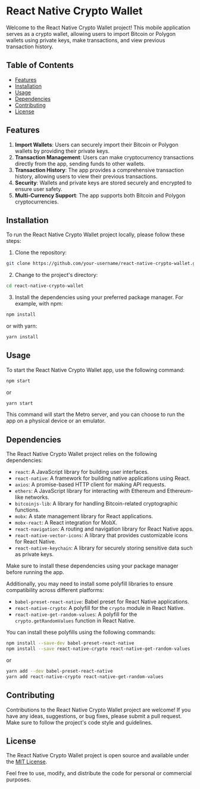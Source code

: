 # React Native Crypto Wallet

Welcome to the React Native Crypto Wallet project! This mobile application serves as a crypto wallet, allowing users to import Bitcoin or Polygon wallets using private keys, make transactions, and view previous transaction history. 

## Table of Contents
- [Features](#features)
- [Installation](#installation)
- [Usage](#usage)
- [Dependencies](#dependencies)
- [Contributing](#contributing)
- [License](#license)

## Features

1. **Import Wallets**: Users can securely import their Bitcoin or Polygon wallets by providing their private keys.
2. **Transaction Management**: Users can make cryptocurrency transactions directly from the app, sending funds to other wallets.
3. **Transaction History**: The app provides a comprehensive transaction history, allowing users to view their previous transactions.
4. **Security**: Wallets and private keys are stored securely and encrypted to ensure user safety.
5. **Multi-Currency Support**: The app supports both Bitcoin and Polygon cryptocurrencies.

## Installation

To run the React Native Crypto Wallet project locally, please follow these steps:

1. Clone the repository:

```bash
git clone https://github.com/your-username/react-native-crypto-wallet.git
```

2. Change to the project's directory:

```bash
cd react-native-crypto-wallet
```

3. Install the dependencies using your preferred package manager. For example, with npm:

```bash
npm install
```

or with yarn:

```bash
yarn install
```

## Usage

To start the React Native Crypto Wallet app, use the following command:

```bash
npm start
```

or

```bash
yarn start
```

This command will start the Metro server, and you can choose to run the app on a physical device or an emulator.

## Dependencies

The React Native Crypto Wallet project relies on the following dependencies:

- `react`: A JavaScript library for building user interfaces.
- `react-native`: A framework for building native applications using React.
- `axios`: A promise-based HTTP client for making API requests.
- `ethers`: A JavaScript library for interacting with Ethereum and Ethereum-like networks.
- `bitcoinjs-lib`: A library for handling Bitcoin-related cryptographic functions.
- `mobx`: A state management library for React applications.
- `mobx-react`: A React integration for MobX.
- `react-navigation`: A routing and navigation library for React Native apps.
- `react-native-vector-icons`: A library that provides customizable icons for React Native.
- `react-native-keychain`: A library for securely storing sensitive data such as private keys.

Make sure to install these dependencies using your package manager before running the app.

Additionally, you may need to install some polyfill libraries to ensure compatibility across different platforms:

- `babel-preset-react-native`: Babel preset for React Native applications.
- `react-native-crypto`: A polyfill for the `crypto` module in React Native.
- `react-native-get-random-values`: A polyfill for the `crypto.getRandomValues` function in React Native.

You can install these polyfills using the following commands:

```bash
npm install --save-dev babel-preset-react-native
npm install --save react-native-crypto react-native-get-random-values
```

or

```bash
yarn add --dev babel-preset-react-native
yarn add react-native-crypto react-native-get-random-values
```

## Contributing

Contributions to the React Native Crypto Wallet project are welcome! If you have any ideas, suggestions, or bug fixes, please submit a pull request. Make sure to follow the project's code style and guidelines.

## License

The React Native Crypto Wallet project is open source and available under the [MIT License](https://opensource.org/licenses/MIT).

 Feel free to use, modify, and distribute the code for personal or commercial purposes.